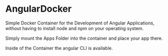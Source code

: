 # AngularDocker

Simple Docker Container for the Development of Angular Applications, without having to install node and npm on your operating system.

Simply mount the Apps Folder into the container and place your app there.

Inside of the Container the angular CLI is available.
